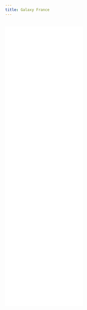 ```yaml
---
title: Galaxy France
---
```


<slot name="/bare/fr/usegalaxy/notices" />

<slot name="/ifb/lead1" />
<slot name="/ifb/lead2" />

<Carousel />

<br/>

<iframe title="Recent Galaxy France news" height="450"
 class="resize-y" src="/bare/fr/latest/news/" scrolling="no"
 style="width: 50%; border: none; vertical-align: top">
</iframe>
<iframe title="Recent Galaxy France events" height="450"
 class="resize-y" src="/bare/fr/latest/events/" scrolling="no"
 style="width: 50%; border: none; vertical-align: top">
</iframe>

<p></p>
<slot name="/ifb/main1" />
<slot name="/ifb/main2" />
<slot name="/ifb/main3" />

<p></p>

<footer>
<slot name="/ifb/site-footer" />
</footer>
